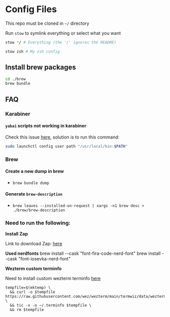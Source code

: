 # Config Files

This repo must be cloned in `~/` directory

Run `stow` to symlink everything or select what you want

```bash
stow */ # Everything (the '/' ignores the README)
```

```bash
stow zsh # My zsh config
```

## Install brew packages

```bash
cd ./brew
brew bundle
```

## FAQ

### Karabiner

#### `yabai` scripts not working in karabiner

Check this issue [here](https://github.com/yqrashawn/GokuRakuJoudo/issues/67),
solution is to run this command:

```bash
sudo launchctl config user path "/usr/local/bin:$PATH"
```

### Brew

#### Create a new dump in brew

- `brew bundle dump`

#### Generate `brew-description`

- `brew leaves --installed-on-request | xargs -n1 brew desc > ./brew/brew-description`


### Need to run the following:

**Install Zap** 

Link to download Zap: [here](https://www.zapzsh.org/#repos-container)

**Used nerdfonts**
brew install --cask "font-fira-code-nerd-font"
brew install --cask "font-iosevka-nerd-font"

**Wezterm custom terminfo**

Need to install custom wezterm terminfo [here](https://wezfurlong.org/wezterm/config/lua/config/term.html)
```
tempfile=$(mktemp) \
  && curl -o $tempfile https://raw.githubusercontent.com/wez/wezterm/main/termwiz/data/wezterm.terminfo \
  && tic -x -o ~/.terminfo $tempfile \
  && rm $tempfile
```
